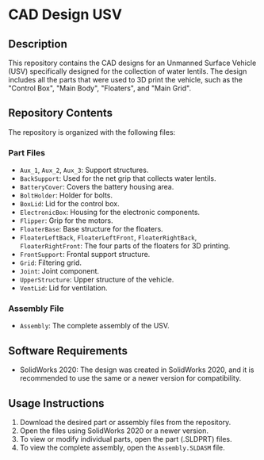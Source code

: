 # CAD Design USV

## Description
This repository contains the CAD designs for an Unmanned Surface Vehicle (USV) specifically designed for the collection of water lentils. The design includes all the parts that were used to 3D print the vehicle, such as the "Control Box", "Main Body", "Floaters", and "Main Grid".

## Repository Contents
The repository is organized with the following files:

### Part Files
- `Aux_1`, `Aux_2`, `Aux_3`: Support structures.
- `BackSupport`: Used for the net grip that collects water lentils.
- `BatteryCover`: Covers the battery housing area.
- `BoltHolder`: Holder for bolts.
- `BoxLid`: Lid for the control box.
- `ElectronicBox`: Housing for the electronic components.
- `Flipper`: Grip for the motors.
- `FloaterBase`: Base structure for the floaters.
- `FloaterLeftBack`, `FloaterLeftFront`, `FloaterRightBack`, `FloaterRightFront`: The four parts of the floaters for 3D printing.
- `FrontSupport`: Frontal support structure.
- `Grid`: Filtering grid.
- `Joint`: Joint component.
- `UpperStructure`: Upper structure of the vehicle.
- `VentLid`: Lid for ventilation.

### Assembly File
- `Assembly`: The complete assembly of the USV.

## Software Requirements
- SolidWorks 2020: The design was created in SolidWorks 2020, and it is recommended to use the same or a newer version for compatibility.

## Usage Instructions
1. Download the desired part or assembly files from the repository.
2. Open the files using SolidWorks 2020 or a newer version.
3. To view or modify individual parts, open the part (.SLDPRT) files.
4. To view the complete assembly, open the `Assembly.SLDASM` file.
